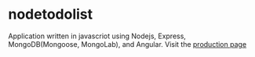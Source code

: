 # nodetodolist
Application written in javascriot using Nodejs, Express, MongoDB(Mongoose, MongoLab), and Angular.
Visit the [production page](https://luisnodetodolist.herokuapp.com/)